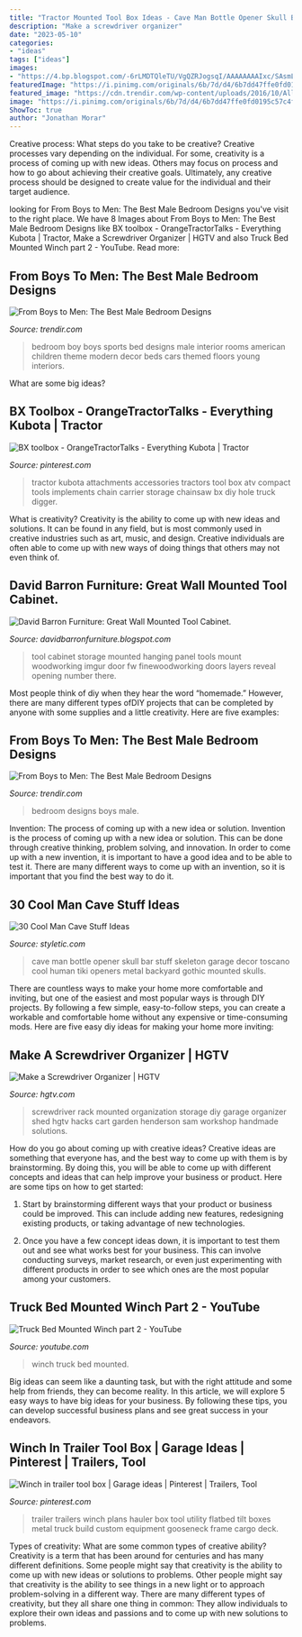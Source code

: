 ```yaml
---
title: "Tractor Mounted Tool Box Ideas - Cave Man Bottle Opener Skull Bar Stuff Skeleton Garage Decor Toscano Cool Human Tiki Openers Metal Backyard Gothic Mounted Skulls"
description: "Make a screwdriver organizer"
date: "2023-05-10"
categories:
- "ideas"
tags: ["ideas"]
images:
- "https://4.bp.blogspot.com/-6rLMDTQleTU/VgQZRJogsqI/AAAAAAAAIxc/SAsmL9xiwgk/s1600/QsER0fX.jpg"
featuredImage: "https://i.pinimg.com/originals/6b/7d/d4/6b7dd47ffe0fd0195c57c4fcd831ae22.jpg"
featured_image: "https://cdn.trendir.com/wp-content/uploads/2016/10/All-American-Boy-Room-theme-900x598.jpg"
image: "https://i.pinimg.com/originals/6b/7d/d4/6b7dd47ffe0fd0195c57c4fcd831ae22.jpg"
ShowToc: true
author: "Jonathan Morar"
---
```



Creative process: What steps do you take to be creative?
Creative processes vary depending on the individual. For some, creativity is a process of coming up with new ideas. Others may focus on process and how to go about achieving their creative goals. Ultimately, any creative process should be designed to create value for the individual and their target audience.

	

		
looking for From Boys to Men: The Best Male Bedroom Designs you've visit to the right place. We have 8 Images about From Boys to Men: The Best Male Bedroom Designs like BX toolbox - OrangeTractorTalks - Everything Kubota | Tractor, Make a Screwdriver Organizer | HGTV and also Truck Bed Mounted Winch part 2 - YouTube. Read more:
		
    
## From Boys To Men: The Best Male Bedroom Designs

<img loading=lazy src="https://cdn.trendir.com/wp-content/uploads/2016/10/All-American-Boy-Room-theme-900x598.jpg" onerror="this.onerror=null;this.src='https://tse2.mm.bing.net/th?id=OIP.T9Seohe3h4ko5-4hK1sZagHaE6&amp;pid=15.1';" alt="From Boys to Men: The Best Male Bedroom Designs">

_Source: trendir.com_

>bedroom boy boys sports bed designs male interior rooms american children theme modern decor beds cars themed floors young interiors. 

	

What are some big ideas?
 

    
## BX Toolbox - OrangeTractorTalks - Everything Kubota | Tractor

<img loading=lazy src="https://i.pinimg.com/originals/6b/7d/d4/6b7dd47ffe0fd0195c57c4fcd831ae22.jpg" onerror="this.onerror=null;this.src='https://tse1.mm.bing.net/th?id=OIP.FFe8y7DmZ_w_3dz0QZTwawHaJ4&amp;pid=15.1';" alt="BX toolbox - OrangeTractorTalks - Everything Kubota | Tractor">

_Source: pinterest.com_

>tractor kubota attachments accessories tractors tool box atv compact tools implements chain carrier storage chainsaw bx diy hole truck digger. 

	

What is creativity?
Creativity is the ability to come up with new ideas and solutions. It can be found in any field, but is most commonly used in creative industries such as art, music, and design. Creative individuals are often able to come up with new ways of doing things that others may not even think of.

    
## David Barron Furniture: Great Wall Mounted Tool Cabinet.

<img loading=lazy src="https://4.bp.blogspot.com/-6rLMDTQleTU/VgQZRJogsqI/AAAAAAAAIxc/SAsmL9xiwgk/s1600/QsER0fX.jpg" onerror="this.onerror=null;this.src='https://tse3.mm.bing.net/th?id=OIP.-qDWz0XW9NsjCIHpSfJmxQHaFj&amp;pid=15.1';" alt="David Barron Furniture: Great Wall Mounted Tool Cabinet.">

_Source: davidbarronfurniture.blogspot.com_

>tool cabinet storage mounted hanging panel tools mount woodworking imgur door fw finewoodworking doors layers reveal opening number there. 

	

Most people think of diy when they hear the word “homemade.” However, there are many different types ofDIY projects that can be completed by anyone with some supplies and a little creativity. Here are five examples:

    
## From Boys To Men: The Best Male Bedroom Designs

<img loading=lazy src="https://cdn.trendir.com/wp-content/uploads/2016/10/Hanging-Chairs-with-Chain-900x600.jpg" onerror="this.onerror=null;this.src='https://tse4.mm.bing.net/th?id=OIP.MJ33IziTX4aC4G97yUzargHaE8&amp;pid=15.1';" alt="From Boys to Men: The Best Male Bedroom Designs">

_Source: trendir.com_

>bedroom designs boys male. 

	

Invention: The process of coming up with a new idea or solution.
Invention is the process of coming up with a new idea or solution. This can be done through creative thinking, problem solving, and innovation. In order to come up with a new invention, it is important to have a good idea and to be able to test it. There are many different ways to come up with an invention, so it is important that you find the best way to do it.

    
## 30 Cool Man Cave Stuff Ideas

<img loading=lazy src="http://styletic.com/wp-content/uploads/2015/06/man-cave-stuff/21-man-cave-stuff-ideas.jpg" onerror="this.onerror=null;this.src='https://tse4.mm.bing.net/th?id=OIP.52KOWNbctH4FkOxpLPbQvAHaLH&amp;pid=15.1';" alt="30 Cool Man Cave Stuff Ideas">

_Source: styletic.com_

>cave man bottle opener skull bar stuff skeleton garage decor toscano cool human tiki openers metal backyard gothic mounted skulls. 

	

There are countless ways to make your home more comfortable and inviting, but one of the easiest and most popular ways is through DIY projects. By following a few simple, easy-to-follow steps, you can create a workable and comfortable home without any expensive or time-consuming mods. Here are five easy diy ideas for making your home more inviting: 

    
## Make A Screwdriver Organizer | HGTV

<img loading=lazy src="http://hgtvhome.sndimg.com/content/dam/images/hgtv/fullset/2016/12/15/0/original-sam-henderson-screwdriver-rack10.jpg.rend.hgtvcom.1280.1707.suffix/1481838547875.jpeg" onerror="this.onerror=null;this.src='https://tse3.mm.bing.net/th?id=OIP.cpnxjaQG6XA8CtEKcqUHewHaJ4&amp;pid=15.1';" alt="Make a Screwdriver Organizer | HGTV">

_Source: hgtv.com_

>screwdriver rack mounted organization storage diy garage organizer shed hgtv hacks cart garden henderson sam workshop handmade solutions. 

	

How do you go about coming up with creative ideas?
Creative ideas are something that everyone has, and the best way to come up with them is by brainstorming. By doing this, you will be able to come up with different concepts and ideas that can help improve your business or product. Here are some tips on how to get started:
1. Start by brainstorming different ways that your product or business could be improved. This can include adding new features, redesigning existing products, or taking advantage of new technologies.

2. Once you have a few concept ideas down, it is important to test them out and see what works best for your business. This can involve conducting surveys, market research, or even just experimenting with different products in order to see which ones are the most popular among your customers.


    
## Truck Bed Mounted Winch Part 2 - YouTube

<img loading=lazy src="https://i.ytimg.com/vi/zvDfoiDDh_k/maxresdefault.jpg" onerror="this.onerror=null;this.src='https://tse4.mm.bing.net/th?id=OIP.93RGDj5PcFn5isV6pGu2mQHaEK&amp;pid=15.1';" alt="Truck Bed Mounted Winch part 2 - YouTube">

_Source: youtube.com_

>winch truck bed mounted. 

	

Big ideas can seem like a daunting task, but with the right attitude and some help from friends, they can become reality. In this article, we will explore 5 easy ways to have big ideas for your business. By following these tips, you can develop successful business plans and see great success in your endeavors.

    
## Winch In Trailer Tool Box | Garage Ideas | Pinterest | Trailers, Tool

<img loading=lazy src="https://s-media-cache-ak0.pinimg.com/736x/92/51/7a/92517a4921bdfe7d5a38fa9f17d5f69b.jpg" onerror="this.onerror=null;this.src='https://tse2.mm.bing.net/th?id=OIP.63Vm47_u_rFJIVv-yQQLNAHaJ3&amp;pid=15.1';" alt="Winch in trailer tool box | Garage ideas | Pinterest | Trailers, Tool">

_Source: pinterest.com_

>trailer trailers winch plans hauler box tool utility flatbed tilt boxes metal truck build custom equipment gooseneck frame cargo deck. 

	

Types of creativity: What are some common types of creative ability?
Creativity is a term that has been around for centuries and has many different definitions. Some people might say that creativity is the ability to come up with new ideas or solutions to problems. Other people might say that creativity is the ability to see things in a new light or to approach problem-solving in a different way. There are many different types of creativity, but they all share one thing in common: They allow individuals to explore their own ideas and passions and to come up with new solutions to problems.

